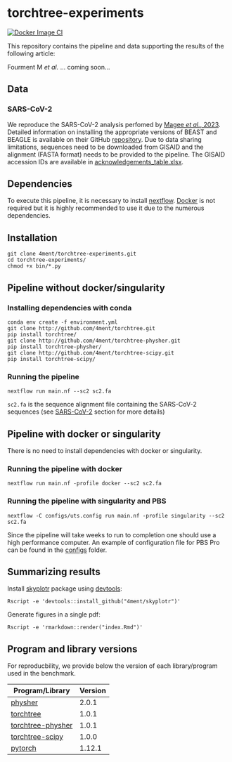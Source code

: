 # torchtree-experiments

[![Docker Image CI](https://github.com/4ment/torchtree-experiments/actions/workflows/docker-image.yml/badge.svg)](https://github.com/4ment/torchtree-experiments/actions/workflows/docker-image.yml)

This repository contains the pipeline and data supporting the results of the following article:

Fourment M _et al._ ... coming soon...

## Data

### SARS-CoV-2
We reproduce the SARS-CoV-2 analysis perfomed by [Magee _et al._, 2023](https://arxiv.org/abs/2303.13642). Detailed information on installing the appropriate versions of BEAST and BEAGLE is available on their GitHub [repository](https://github.com/suchard-group/approximate_substitution_gradient_supplement).
Due to data sharing limitations, sequences need to be downloaded from GISAID and the alignment (FASTA format) needs to be provided to the pipeline. The GISAID accession IDs are available in [acknowledgements_table.xlsx](https://github.com/suchard-group/approximate_substitution_gradient_supplement/blob/main/acknowledgements_table.xlsx).

## Dependencies
To execute this pipeline, it is necessary to install [nextflow](https://www.nextflow.io). [Docker](https://www.docker.com) is not required but it is highly recommended to use it due to the numerous dependencies.

## Installation

    git clone 4ment/torchtree-experiments.git
    cd torchtree-experiments/
    chmod +x bin/*.py

## Pipeline without docker/singularity

### Installing dependencies with conda
    conda env create -f environment.yml
    git clone http://github.com/4ment/torchtree.git
    pip install torchtree/
    git clone http://github.com/4ment/torchtree-physher.git
    pip install torchtree-physher/
    git clone http://github.com/4ment/torchtree-scipy.git
    pip install torchtree-scipy/

### Running the pipeline

    nextflow run main.nf --sc2 sc2.fa

`sc2.fa` is the sequence alignment file containing the SARS-CoV-2 sequences (see [SARS-CoV-2](#sars-cov-2) section for more details)

## Pipeline with docker or singularity
There is no need to install dependencies with docker or singularity.

### Running the pipeline with docker

    nextflow run main.nf -profile docker --sc2 sc2.fa

### Running the pipeline with singularity and PBS

    nextflow -C configs/uts.config run main.nf -profile singularity --sc2 sc2.fa

Since the pipeline will take weeks to run to completion one should use a high performance computer. An example of configuration file for PBS Pro can be found in the [configs](configs/) folder.

## Summarizing results

Install [skyplotr](https://github.com/4ment/skyplotr) package using [devtools](https://github.com/hadley/devtools):

    Rscript -e 'devtools::install_github("4ment/skyplotr")'

Generate figures in a single pdf:

    Rscript -e 'rmarkdown::render("index.Rmd")'

## Program and library versions

For reproducbility, we provide below the version of each library/program used in the benchmark.

| Program/Library | Version |
| --------------- | ------- |
| [physher]           | 2.0.1 |
| [torchtree]         | 1.0.1 |
| [torchtree-physher] | 1.0.1 |
| [torchtree-scipy]   | 1.0.0 |
| [pytorch]           | 1.12.1 |


[physher]: https://github.com/4ment/physher
[torchtree]: https://github.com/4ment/torchtree
[torchtree-physher]: https://github.com/4ment/torchtree-physher
[torchtree-scipy]: https://github.com/4ment/torchtree-scipy

[PyTorch]: https://pytorch.org